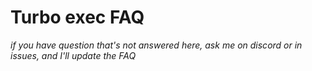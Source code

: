 # Turbo exec FAQ

*if you have question that's not answered here, ask me on discord or in issues, and I'll update the FAQ*
